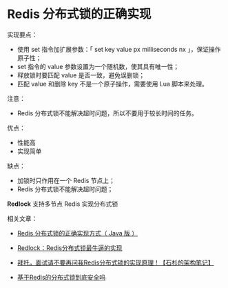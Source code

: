 # Redis 分布式锁的正确实现



实现要点：

- 使用 set 指令加扩展参数：「 set key value px milliseconds nx 」，保证操作原子性；
- set 指令的 value 参数设置为一个随机数，使其具有唯一性；
- 释放锁时要匹配 value 是否一致，避免误删锁；
- 匹配 value 和删除 key 不是一个原子操作，需要使用 Lua 脚本来处理。



注意：

- Redis 分布式锁不能解决超时问题，所以不要用于较长时间的任务。



优点：

- 性能高
- 实现简单



缺点：

- 加锁时只作用在一个 Redis 节点上；
- Redis 分布式锁不能解决超时问题；



**Redlock** 支持多节点 Redis 实现分布式锁



相关文章：

- [Redis 分布式锁的正确实现方式（ Java 版 ）](http://www.importnew.com/27477.html)

- [Redlock：Redis分布式锁最牛逼的实现](https://mp.weixin.qq.com/s?__biz=MzU5ODUwNzY1Nw==&mid=2247484155&idx=1&sn=0c73f45f2f641ba0bf4399f57170ac9b&chksm=fe426b1dc935e20b34b9c2c26662b24229d196a46535c74a209572b6c3e9680dde09c91e065d&mpshare=1&scene=24&srcid=1201hrhwRdKz7B4Id9UXTYc2#rd)

- [拜托，面试请不要再问我Redis分布式锁的实现原理！【石杉的架构笔记】](https://juejin.im/post/5bf3f15851882526a643e207#comment)

- [基于Redis的分布式锁到底安全吗](http://zhangtielei.com/posts/blog-redlock-reasoning.html)

